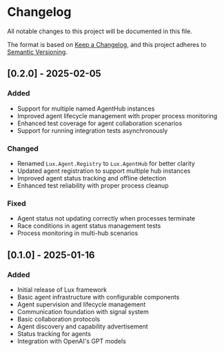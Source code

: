 # Changelog

All notable changes to this project will be documented in this file.

The format is based on [Keep a Changelog](https://keepachangelog.com/en/1.0.0/),
and this project adheres to [Semantic Versioning](https://semver.org/spec/v2.0.0.html).

## [0.2.0] - 2025-02-05

### Added
- Support for multiple named AgentHub instances
- Improved agent lifecycle management with proper process monitoring
- Enhanced test coverage for agent collaboration scenarios
- Support for running integration tests asynchronously

### Changed
- Renamed `Lux.Agent.Registry` to `Lux.AgentHub` for better clarity
- Updated agent registration to support multiple hub instances
- Improved agent status tracking and offline detection
- Enhanced test reliability with proper process cleanup

### Fixed
- Agent status not updating correctly when processes terminate
- Race conditions in agent status management tests
- Process monitoring in multi-hub scenarios

## [0.1.0] - 2025-01-16

### Added
- Initial release of Lux framework
- Basic agent infrastructure with configurable components
- Agent supervision and lifecycle management
- Communication foundation with signal system
- Basic collaboration protocols
- Agent discovery and capability advertisement
- Status tracking for agents
- Integration with OpenAI's GPT models 